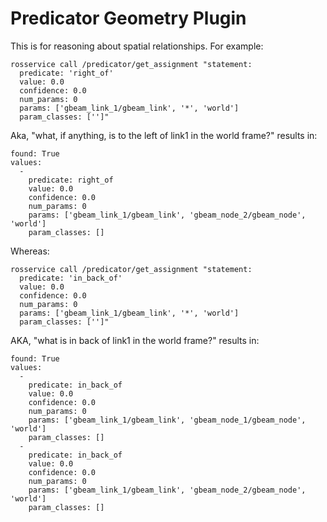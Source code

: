 # Predicator Geometry Plugin

This is for reasoning about spatial relationships. For example:

```
rosservice call /predicator/get_assignment "statement:
  predicate: 'right_of'
  value: 0.0
  confidence: 0.0
  num_params: 0
  params: ['gbeam_link_1/gbeam_link', '*', 'world']
  param_classes: ['']" 
```

Aka, "what, if anything, is to the left of link1 in the world frame?" results in:

```
found: True
values: 
  - 
    predicate: right_of
    value: 0.0
    confidence: 0.0
    num_params: 0
    params: ['gbeam_link_1/gbeam_link', 'gbeam_node_2/gbeam_node', 'world']
    param_classes: []
```

Whereas:

```
rosservice call /predicator/get_assignment "statement:
  predicate: 'in_back_of'
  value: 0.0
  confidence: 0.0
  num_params: 0
  params: ['gbeam_link_1/gbeam_link', '*', 'world']
  param_classes: ['']" 
```

AKA, "what is in back of link1 in the world frame?" results in:

```
found: True
values: 
  - 
    predicate: in_back_of
    value: 0.0
    confidence: 0.0
    num_params: 0
    params: ['gbeam_link_1/gbeam_link', 'gbeam_node_1/gbeam_node', 'world']
    param_classes: []
  - 
    predicate: in_back_of
    value: 0.0
    confidence: 0.0
    num_params: 0
    params: ['gbeam_link_1/gbeam_link', 'gbeam_node_2/gbeam_node', 'world']
    param_classes: []
```
